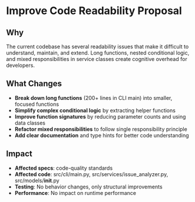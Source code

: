 # Improve Code Readability Proposal

## Why
The current codebase has several readability issues that make it difficult to understand, maintain, and extend. Long functions, nested conditional logic, and mixed responsibilities in service classes create cognitive overhead for developers.

## What Changes
- **Break down long functions** (200+ lines in CLI main) into smaller, focused functions
- **Simplify complex conditional logic** by extracting helper functions
- **Improve function signatures** by reducing parameter counts and using data classes
- **Refactor mixed responsibilities** to follow single responsibility principle
- **Add clear documentation** and type hints for better code understanding

## Impact
- **Affected specs**: code-quality standards
- **Affected code**: src/cli/main.py, src/services/issue_analyzer.py, src/models/__init__.py
- **Testing**: No behavior changes, only structural improvements
- **Performance**: No impact on runtime performance
